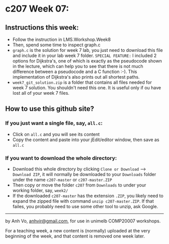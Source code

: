c207 Week 07:
=======

  Instructions this week:
--------------- 
  * Follow the instruction in LMS.Workshop.Week8
  * Then, spend some time to inspect graph.c
  * `graph.c` is the solution for week 7 lab, you just need to download this file and include it in your lab week 7 folder. `SPECIAL FEATURE:` I included 2 options for Dijkstra's, one of which is exactly as the pseudocode shown in the lecture, which can help you to see that there is not much difference between a pseudocode and a C function :-). This implementation of Dijkstra's also prints out all shortest paths. 
  * `week7_git_solution.zip` is a folder that contains all files needed for week 7 solution. You shouldn't need this one. It is useful only if ou have lost all of your week 7 files.


How to use this github site?
----------------------------
### If you just want a single file, say, `all.c`:
  * Click on `all.c` and you will see its content 
  * Copy the content and paste into your jEdit/editor window, then save as `all.c`

### If you want to download the whole directory:
  * Download this whole directory by clicking `Clone or Download` --> `Download ZIP`, it will normally be downloaded to your `Downloads` folder under the name `c207-master` or `c207-master.ZIP`
  * Then copy or move the folder `c207` from `Downloads` to under your working folder, say, `week2/`
  * If the downloaded `c207-master` has the extension `.ZIP`, you likely need to expand the zipped file with command `unzip c207-master.ZIP`. If that failes, you probably need to use some other tool to unzip, ask Google.
 
-------------------------------------------------------------
by Anh Vo, anhvir@gmail.com, for use in unimelb COMP20007 workshops.

For a teaching week, a new content is (normally) uploaded at the very beginning of the week, and that content is removed one week later.
